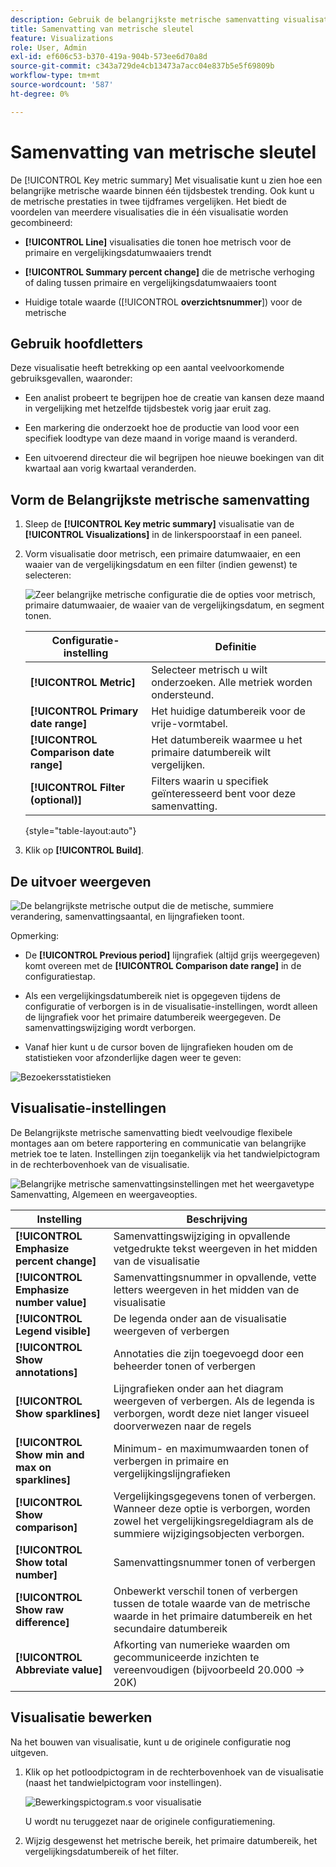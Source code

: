 ```yaml
---
description: Gebruik de belangrijkste metrische samenvatting visualisatie om metrische prestaties over twee chronologie te vergelijken.
title: Samenvatting van metrische sleutel
feature: Visualizations
role: User, Admin
exl-id: ef606c53-b370-419a-904b-573ee6d70a8d
source-git-commit: c343a729de4cb13473a7acc04e837b5e5f69809b
workflow-type: tm+mt
source-wordcount: '587'
ht-degree: 0%

---
```


# Samenvatting van metrische sleutel

De [!UICONTROL Key metric summary] Met visualisatie kunt u zien hoe een belangrijke metrische waarde binnen één tijdsbestek trending. Ook kunt u de metrische prestaties in twee tijdframes vergelijken. Het biedt de voordelen van meerdere visualisaties die in één visualisatie worden gecombineerd:

* **[!UICONTROL Line]** visualisaties die tonen hoe metrisch voor de primaire en vergelijkingsdatumwaaiers trendt

* **[!UICONTROL Summary percent change]** die de metrische verhoging of daling tussen primaire en vergelijkingsdatumwaaiers toont

* Huidige totale waarde ([!UICONTROL **overzichtsnummer**]) voor de metrische

## Gebruik hoofdletters

Deze visualisatie heeft betrekking op een aantal veelvoorkomende gebruiksgevallen, waaronder:

* Een analist probeert te begrijpen hoe de creatie van kansen deze maand in vergelijking met hetzelfde tijdsbestek vorig jaar eruit zag.

* Een markering die onderzoekt hoe de productie van lood voor een specifiek loodtype van deze maand in vorige maand is veranderd.

* Een uitvoerend directeur die wil begrijpen hoe nieuwe boekingen van dit kwartaal aan vorig kwartaal veranderden.

## Vorm de Belangrijkste metrische samenvatting

1. Sleep de **[!UICONTROL Key metric summary]** visualisatie van de **[!UICONTROL Visualizations]** in de linkerspoorstaaf in een paneel.

1. Vorm visualisatie door metrisch, een primaire datumwaaier, en een waaier van de vergelijkingsdatum en een filter (indien gewenst) te selecteren:

   ![Zeer belangrijke metrische configuratie die de opties voor metrisch, primaire datumwaaier, de waaier van de vergelijkingsdatum, en segment tonen.](assets/key-metric-config.png)

   | Configuratie-instelling | Definitie |
   | --- | --- |
   | **[!UICONTROL Metric]** | Selecteer metrisch u wilt onderzoeken. Alle metriek worden ondersteund. |
   | **[!UICONTROL Primary date range]** | Het huidige datumbereik voor de vrije-vormtabel. |
   | **[!UICONTROL Comparison date range]** | Het datumbereik waarmee u het primaire datumbereik wilt vergelijken. |
   | **[!UICONTROL Filter (optional)]** | Filters waarin u specifiek geïnteresseerd bent voor deze samenvatting. |

   {style="table-layout:auto"}

1. Klik op **[!UICONTROL Build]**.

<!--## How the Key Metric Summary visualization handles the comparison date range

(This will probably release in January. Per Jaden Howell)

* If the primary date range is set to the panel date range, there are 2-6 options that are considered 'relative' to the primary date range. These usually include the previous period (same amount of time immediately proceeding the primary date range), and 52 weeks prior to that date range.

* If the comparison date range is set to one of the 'relative' options, upon updating the primary date range, the comparison date range updates to the period immediate preceding the panel date range.

* If your comparison date range is *not* set to a 'relative' option, then updating the panel date range changes your primary date range, but has no effect on the comparison date range.

**Example 1**

Primary date range is set to the panel's date range: 'Yesterday'
Comparison date range is set to a relative date range, one of: 'Previous day', 'Same day last week', 'Same day 4 weeks prior', 'Same day last month', 'Same day last year', or 'Same day 52 weeks prior'.
When I change the panel's date range to 'This month', the comparison date range will update to 'Previous month'.

**Example 2**
 
Primary date range is set to the panel's date range: 'Yesterday'
Comparison date range is set to a non-relative date range, such as 'Feb 2nd, 2022', 'Highest sales day', 'Last week', etc. 

>[!NOTE]
>
>Last week is relative to the day the project is opened on, but it is not based on the panel's date range of 'Yesterday'. In other cases, such as if the panel's date range was 'This week', it may be relative.

When you change the panel's date range to '4 days ago', the comparison date range remains at the previous selection. -->

## De uitvoer weergeven

![De belangrijkste metrische output die de metische, summiere verandering, samenvattingsaantal, en lijngrafieken toont.](assets/key-metric-output.png)

Opmerking:

* De **[!UICONTROL Previous period]** lijngrafiek (altijd grijs weergegeven) komt overeen met de **[!UICONTROL Comparison date range]** in de configuratiestap.

* Als een vergelijkingsdatumbereik niet is opgegeven tijdens de configuratie of verborgen is in de visualisatie-instellingen, wordt alleen de lijngrafiek voor het primaire datumbereik weergegeven. De samenvattingswijziging wordt verborgen.

* Vanaf hier kunt u de cursor boven de lijngrafieken houden om de statistieken voor afzonderlijke dagen weer te geven:

![Bezoekersstatistieken](assets/key-metric-output2.png)

## Visualisatie-instellingen

De Belangrijkste metrische samenvatting biedt veelvoudige flexibele montages aan om betere rapportering en communicatie van belangrijke metriek toe te laten. Instellingen zijn toegankelijk via het tandwielpictogram in de rechterbovenhoek van de visualisatie.

![Belangrijke metrische samenvattingsinstellingen met het weergavetype Samenvatting, Algemeen en weergaveopties.](assets/key-metric-settings.png)

| Instelling | Beschrijving |
| --- | --- |
| **[!UICONTROL Emphasize percent change]** | Samenvattingswijziging in opvallende vetgedrukte tekst weergeven in het midden van de visualisatie |
| **[!UICONTROL Emphasize number value]** | Samenvattingsnummer in opvallende, vette letters weergeven in het midden van de visualisatie |
| **[!UICONTROL Legend visible]** | De legenda onder aan de visualisatie weergeven of verbergen |
| **[!UICONTROL Show annotations]** | Annotaties die zijn toegevoegd door een beheerder tonen of verbergen |
| **[!UICONTROL Show sparklines]** | Lijngrafieken onder aan het diagram weergeven of verbergen. Als de legenda is verborgen, wordt deze niet langer visueel doorverwezen naar de regels |
| **[!UICONTROL Show min and max on sparklines]** | Minimum- en maximumwaarden tonen of verbergen in primaire en vergelijkingslijngrafieken |
| **[!UICONTROL Show comparison]** | Vergelijkingsgegevens tonen of verbergen. Wanneer deze optie is verborgen, worden zowel het vergelijkingsregeldiagram als de summiere wijzigingsobjecten verborgen. |
| **[!UICONTROL Show total number]** | Samenvattingsnummer tonen of verbergen |
| **[!UICONTROL Show raw difference]** | Onbewerkt verschil tonen of verbergen tussen de totale waarde van de metrische waarde in het primaire datumbereik en het secundaire datumbereik |
| **[!UICONTROL Abbreviate value]** | Afkorting van numerieke waarden om gecommuniceerde inzichten te vereenvoudigen (bijvoorbeeld 20.000 -> 20K) |

## Visualisatie bewerken

Na het bouwen van visualisatie, kunt u de originele configuratie nog uitgeven.

1. Klik op het potloodpictogram in de rechterbovenhoek van de visualisatie (naast het tandwielpictogram voor instellingen).

   ![Bewerkingspictogram.s voor visualisatie](assets/edit-icon.png)

   U wordt nu teruggezet naar de originele configuratiemening.

1. Wijzig desgewenst het metrische bereik, het primaire datumbereik, het vergelijkingsdatumbereik of het filter.

